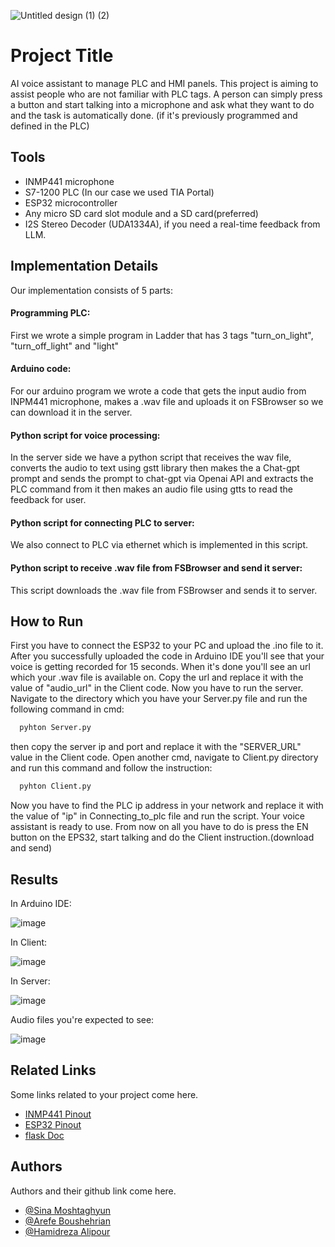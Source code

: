 
![Untitled design (1) (2)](https://github.com/user-attachments/assets/501c571e-d38d-446e-85cd-96618305d61d)


# Project Title

AI voice assistant to manage PLC and HMI panels.
This project is aiming to assist people who are not familiar with PLC tags. 
A person can simply press a button and start talking into a microphone and ask what they want to do and the task is automatically done. (if it's previously programmed and defined in the PLC)

## Tools
- INMP441 microphone
- S7-1200 PLC (In our case we used TIA Portal)
- ESP32 microcontroller
- Any micro SD card slot module and a SD card(preferred)
- I2S Stereo Decoder (UDA1334A), if you need a real-time feedback from LLM. 


## Implementation Details

Our implementation consists of 5 parts:
#### Programming PLC:
First we wrote a simple program in Ladder that has 3 tags "turn_on_light", "turn_off_light" and "light"

#### Arduino code:
For our arduino program we wrote a code that gets the input audio from INPM441 microphone, makes a .wav file and uploads it on FSBrowser so we can download it in the server.

#### Python script for voice processing:
In the server side we have a python script that receives the wav file, converts the audio to text using gstt library then makes the a Chat-gpt prompt and sends the prompt to chat-gpt via Openai API and extracts the PLC command from it then makes an audio file using gtts to read the feedback for user.

#### Python script for connecting PLC to server:
We also connect to PLC via ethernet which is implemented in this script.

#### Python script to receive .wav file from FSBrowser and send it server:
This script downloads the .wav file from FSBrowser and sends it to server.


## How to Run
First you have to connect the ESP32 to your PC and upload the .ino file to it. After you successfully uploaded the code in Arduino IDE you'll see that your voice is getting recorded for 15 seconds. When it's done you'll see an url which your .wav file is available on. Copy the url and replace it with the value of "audio_url" in the Client code.
Now you have to run the server. Navigate to the directory which you have your Server.py file and run the following command in cmd:
```bash
  pyhton Server.py
```
then copy the server ip and port and replace it with the "SERVER_URL" value in the Client code.
Open another cmd, navigate to Client.py directory and run this command and follow the instruction:
```bash
  pyhton Client.py
```
Now you have to find the PLC ip address in your network and replace it with the value of "ip" in Connecting_to_plc file and run the script.
Your voice assistant is ready to use. From now on all you have to do is press the EN button on the EPS32, start talking and do the Client instruction.(download and send)

## Results
In Arduino IDE:

![image](https://github.com/user-attachments/assets/f67ce5ca-5c2c-41f5-bba0-47f0af7ad277)

In Client:

![image](https://github.com/user-attachments/assets/880bbb39-0039-45f1-beda-4bdb82c61acc)

In Server:

![image](https://github.com/user-attachments/assets/c35b4913-de9e-49c3-a0e7-b7c7120e1132)

Audio files you're expected to see:

![image](https://github.com/user-attachments/assets/ef881693-a367-40e4-886e-4d0971965bca)


## Related Links
Some links related to your project come here.
 - [INMP441 Pinout](https://invensense.tdk.com/wp-content/uploads/2015/02/INMP441.pdf)
 - [ESP32 Pinout](https://randomnerdtutorials.com/esp32-pinout-reference-gpios/)
 - [flask Doc](https://flask.palletsprojects.com/en/3.0.x/)


## Authors
Authors and their github link come here.
- [@Sina Moshtaghyun](https://github.com/Sina-Moshtaghyun)
- [@Arefe Boushehrian](https://github.com/ArefeBoushehrian)
- [@Hamidreza Alipour](https://github.com/hamidalipour)

